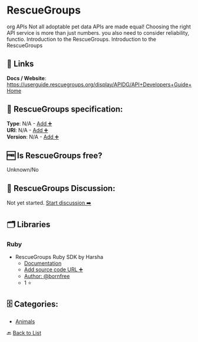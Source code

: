 # RescueGroups
org APIs Not all adoptable pet data APIs are made equal! Choosing the right API service is more than just numbers. you also need to consider reliability, functio. Introduction to the RescueGroups. Introduction to the RescueGroups

##  🔗 Links
**Docs / Website**: https://userguide.rescuegroups.org/display/APIDG/API+Developers+Guide+Home

## 🧬 RescueGroups specification:
**Type**: N/A - [Add ➕](https://github.com/apis-list/apis-list/edit/main/apis-list.yaml)  
**URI**: N/A - [Add ➕](https://github.com/apis-list/apis-list/edit/main/apis-list.yaml)  
**Version**: N/A - [Add ➕](https://github.com/apis-list/apis-list/edit/main/apis-list.yaml)

## 🆓 Is RescueGroups free?
 Unknown/No 

## 💬 RescueGroups Discussion:
Not yet started. [Start discussion ➡️](https://github.com/apis-list/apis-list/discussions/new)

## 🗂️ Libraries
### Ruby
- RescueGroups Ruby SDK by Harsha
    - [Documentation](https://github.com/bornfree/rescuegroups)
    - [Add source code URL ➕]()
    - [Author: @bornfree](https://github.com/bornfree)
    - 1 ⭐


## 🗄️ Categories:
- [Animals](https://github.com/apis-list/apis-list#animals-)

🔙  [Back to List](https://github.com/apis-list/apis-list)
